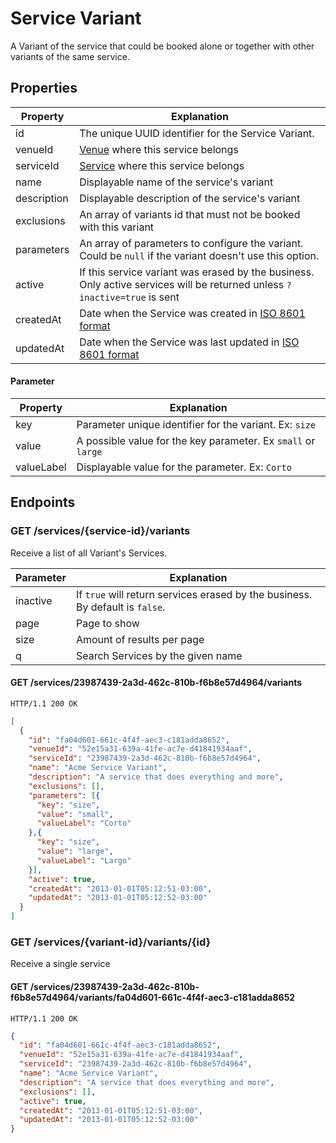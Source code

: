 # Service Variant

A Variant of the service that could be booked alone or together with other variants of the same service.

## Properties

| Property    | Explanation                                                                                                               |
|-------------|---------------------------------------------------------------------------------------------------------------------------|
| id          | The unique UUID identifier for the Service Variant.                                                                       |
| venueId     | [Venue](https://github.com/zala-team/zala-api-docs/blob/master/resources/venue.md) where this service belongs             |
| serviceId   | [Service](https://github.com/zala-team/zala-api-docs/blob/master/resources/service.md) where this service belongs         |
| name        | Displayable name of the service's variant                                                                                 |
| description | Displayable description of the service's variant                                                                          |
| exclusions  | An array of variants id that must not be booked with this variant                                                         |
| parameters  | An array of parameters to configure the variant. Could be `null` if the variant doesn't use this option.                  |
| active      | If this service variant was erased by the business. Only active services will be returned unless `?inactive=true` is sent |                                                                                                                        |                       |
| createdAt   | Date when the Service was created in [ISO 8601 format](http://es.wikipedia.org/wiki/ISO_8601)                             |
| updatedAt   | Date when the Service was last updated in [ISO 8601 format](http://es.wikipedia.org/wiki/ISO_8601)                        |

#### Parameter

| Property   | Explanation                                                   |
|------------|---------------------------------------------------------------|
| key        | Parameter unique identifier for the variant. Ex: `size`       |
| value      | A possible value for the key parameter. Ex `small` or `large` |
| valueLabel | Displayable value for the parameter. Ex: `Corto`              |


## Endpoints

### GET /services/{service-id}/variants

Receive a list of all Variant's Services.

| Parameter | Explanation                                                                   |
|-----------|-------------------------------------------------------------------------------|
| inactive  | If `true` will return services erased by the business. By default is `false`. |
| page      | Page to show                                                                  |
| size      | Amount of results per page                                                    |
| q         | Search Services by the given name                                             |

#### GET /services/23987439-2a3d-462c-810b-f6b8e57d4964/variants

`HTTP/1.1 200 OK`

```json
[
  {
    "id": "fa04d601-661c-4f4f-aec3-c181adda8652",
    "venueId": "52e15a31-639a-41fe-ac7e-d41841934aaf",
    "serviceId": "23987439-2a3d-462c-810b-f6b8e57d4964",
    "name": "Acme Service Variant",
    "description": "A service that does everything and more",
    "exclusions": [],
    "parameters": [{
      "key": "size",
      "value": "small",
      "valueLabel": "Corto"
    },{
      "key": "size",
      "value": "large",
      "valueLabel": "Largo"
    }],
    "active": true,
    "createdAt": "2013-01-01T05:12:51-03:00",
    "updatedAt": "2013-01-01T05:12:52-03:00"
  }
]
```

### GET /services/{variant-id}/variants/{id}

Receive a single service

#### GET /services/23987439-2a3d-462c-810b-f6b8e57d4964/variants/fa04d601-661c-4f4f-aec3-c181adda8652

`HTTP/1.1 200 OK`

```json
{
  "id": "fa04d601-661c-4f4f-aec3-c181adda8652",
  "venueId": "52e15a31-639a-41fe-ac7e-d41841934aaf",
  "serviceId": "23987439-2a3d-462c-810b-f6b8e57d4964",
  "name": "Acme Service Variant",
  "description": "A service that does everything and more",
  "exclusions": [],
  "active": true,
  "createdAt": "2013-01-01T05:12:51-03:00",
  "updatedAt": "2013-01-01T05:12:52-03:00"
}
```